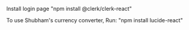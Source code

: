 Install login page 
"npm install @clerk/clerk-react"

To use Shubham's  currency converter, Run:
"npm install lucide-react" 
